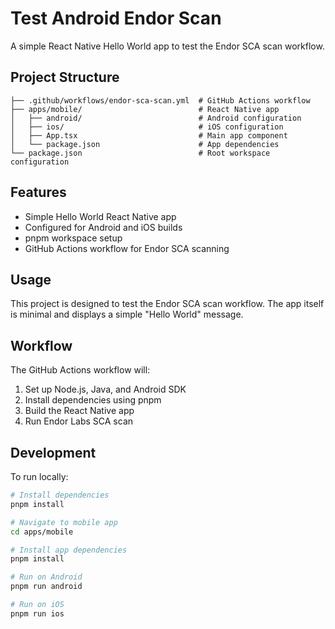 # Test Android Endor Scan

A simple React Native Hello World app to test the Endor SCA scan workflow.

## Project Structure

```
├── .github/workflows/endor-sca-scan.yml  # GitHub Actions workflow
├── apps/mobile/                          # React Native app
│   ├── android/                          # Android configuration
│   ├── ios/                              # iOS configuration
│   ├── App.tsx                           # Main app component
│   └── package.json                      # App dependencies
└── package.json                          # Root workspace configuration
```

## Features

- Simple Hello World React Native app
- Configured for Android and iOS builds
- pnpm workspace setup
- GitHub Actions workflow for Endor SCA scanning

## Usage

This project is designed to test the Endor SCA scan workflow. The app itself is minimal and displays a simple "Hello World" message.

## Workflow

The GitHub Actions workflow will:
1. Set up Node.js, Java, and Android SDK
2. Install dependencies using pnpm
3. Build the React Native app
4. Run Endor Labs SCA scan

## Development

To run locally:

```bash
# Install dependencies
pnpm install

# Navigate to mobile app
cd apps/mobile

# Install app dependencies
pnpm install

# Run on Android
pnpm run android

# Run on iOS
pnpm run ios
```
